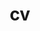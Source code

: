 ---
layout: cv
permalink: /cv/
title: cv
nav: true
nav_order: 5
cv_pdf: https://drive.google.com/file/d/1EOTKCTU-FsU6L8gkWt_cGbDnPR9dJoV6/view?usp=sharing # you can also use external links here
description: This is a description of the page. You can modify it in '_pages/cv.md'. You can also change or remove the top pdf download button.
toc:
  sidebar: left
---